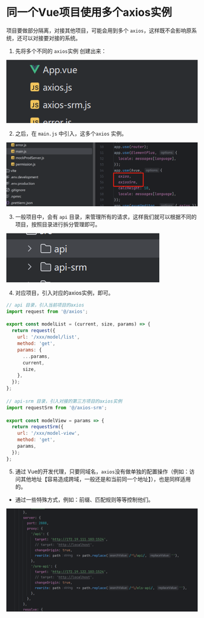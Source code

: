 # 同一个Vue项目使用多个axios实例

项目要做部分隔离，对接其他项目，可能会用到多个 `axios`，这样既不会影响原系统，还可以对接要对接的系统。



1. 先将多个不同的 `axios`实例 创建出来： 

![image-20241023162820821](https://raw.githubusercontent.com/xupengboo/xupengboo-picture/main/img/image-20241023162820821.png)

2. 之后，在 `main.js` 中引入，这多个`axios` 实例。

![image-20241023163003855](https://raw.githubusercontent.com/xupengboo/xupengboo-picture/main/img/image-20241023163003855.png)

3. 一般项目中，会有 `api` 目录，来管理所有的请求，这样我们就可以根据不同的项目，按照目录进行拆分管理即可。

![image-20241023163223189](https://raw.githubusercontent.com/xupengboo/xupengboo-picture/main/img/image-20241023163223189.png)

4. 对应项目，引入对应的axios实例，即可。

```js
// api 目录，引入当前项目的axios
import request from '@/axios';

export const modelList = (current, size, params) => {
  return request({
    url: '/xxx/model/list',
    method: 'get',
    params: {
      ...params,
      current,
      size,
    },
  });
};

// api-srm 目录，引入对接的第三方项目的axios实例
import requestSrm from '@/axios-srm';

export const modelView = params => {
  return requestSrm({
    url: '/xxx/model-view',
    method: 'get',
    params,
  });
};
```

5. 通过 Vue的开发代理，只要同域名，`axios`没有做单独的配置操作（例如：访问其他地址【容易造成跨域，一般还是和当前同一个地址】），也是同样适用的。

- 通过一些特殊方式，例如：前缀、匹配规则等等控制他们。

![image-20241023163809191](https://raw.githubusercontent.com/xupengboo/xupengboo-picture/main/img/image-20241023163809191.png)



